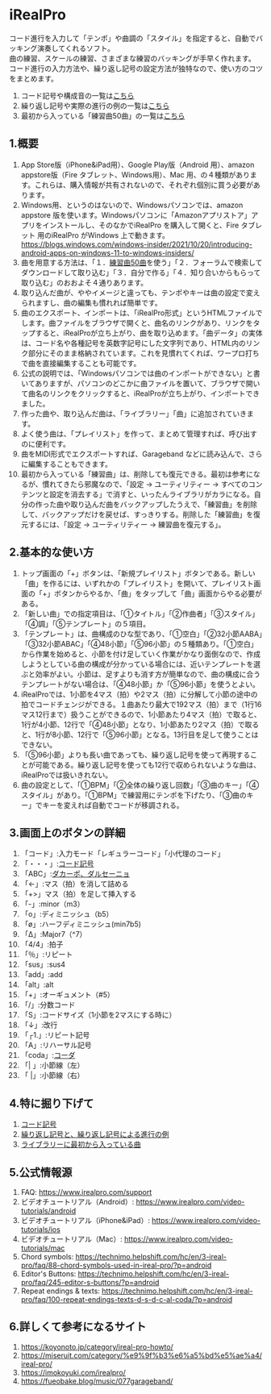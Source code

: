 # iRealPro
コード進行を入力して「テンポ」や曲調の「スタイル」を指定すると、自動でバッキング演奏してくれるソフト。  
曲の練習、スケールの練習、さまざまな練習のバッキングが手早く作れます。  
コード進行の入力方法や、繰り返し記号の設定方法が独特なので、使い方のコツをまとめます。  
  
1. コード記号や構成音の一覧は[こちら](./cordsymbols.md)
2. 繰り返し記号や実際の進行の例の一覧は[こちら](./repeatmark.md)
3. 最初から入っている「練習曲50曲」の一覧は[こちら](./library.md)

## 1.概要
1. App Store版（iPhone&iPad用）、Google Play版（Android 用）、amazon appstore版（Fire タブレット、Windows用）、Mac 用、の４種類があります。これらは、購入情報が共有されないので、それぞれ個別に買う必要があります。
2. Windows用、というのはないので、Windowsパソコンでは、amazon appstore 版を使います。Windowsパソコンに「Amazonアプリストア」アプリをインストールし、そのなかでiRealPro を購入して開くと、Fire タブレット 用のiRealPro がWindows 上で動きます。  https://blogs.windows.com/windows-insider/2021/10/20/introducing-android-apps-on-windows-11-to-windows-insiders/
3. 曲を用意する方法は、「１．[練習曲50曲](./library.md)を使う」「２．フォーラムで検索してダウンロードして取り込む」「３．自分で作る」「４．知り合いからもらって取り込む」のおおよそ４通りあります。
4. 取り込んだ曲が、ややイメージと違っても、テンポやキーは曲の設定で変えられますし、曲の編集も慣れれば簡単です。
5. 曲のエクスポート、インポートは、「iRealPro形式」というHTMLファイルでします。曲ファイルをブラウザで開くと、曲名のリンクがあり、リンクをタップすると、iRealProが立ち上がり、曲を取り込めます。「曲データ」の実体は、コード名や各種記号を英数字記号にした文字列であり、HTML内のリンク部分にそのまま格納されています。これを見慣れてくれば、ワープロ打ちで曲を直接編集することも可能です。
6. 公式の説明では、「Windowsパソコンでは曲のインポートができない」と書いてありますが、パソコンのどこかに曲ファイルを置いて、ブラウザで開いて曲名のリンクをクリックすると、iRealProが立ち上がり、インポートできました。
7. 作った曲や、取り込んだ曲は、「ライブラリー」「曲」に追加されていきます。
8. よく使う曲は、「プレイリスト」を作って、まとめて管理すれば、呼び出すのに便利です。
9. 曲をMIDI形式でエクスポートすれば、Garageband などに読み込んで、さらに編集することもできます。
10. 最初から入っている「練習曲」は、削除しても復元できる。最初は参考になるが、慣れてきたら邪魔なので、「設定 -> ユーティリティー -> すべてのコンテンツと設定を消去する」で消すと、いったんライブラリがカラになる。自分の作った曲や取り込んだ曲をバックアップしたうえで、「練習曲」を削除して、バックアップだけを戻せば、すっきりする。削除した「練習曲」を復元するには、「設定 -> ユーティリティー -> 練習曲を復元する」。
  
## 2.基本的な使い方
1. トップ画面の「+」ボタンは、「新規プレイリスト」ボタンである。新しい「曲」を作るには、いずれかの「プレイリスト」を開いて、プレイリスト画面の「+」ボタンからやるか、「曲」をタップして「曲」画面からやる必要がある。
2. 「新しい曲」での指定項目は、「①タイトル」「②作曲者」「③スタイル」「④調」「⑤テンプレート」の５項目。
3. 「テンプレート」は、曲構成のひな型であり、「①空白」「②32小節AABA」「③32小節ABAC」「④48小節」「⑤96小節」の５種類あり。「①空白」から作業を始めると、小節を付け足していく作業がかなり面倒なので、作成しようとしている曲の構成が分かっている場合には、近いテンプレートを選ぶと効率がよい。小節は、足すよりも消す方が簡単なので、曲の構成に合うテンプレートがない場合は、「④48小節」か「⑤96小節」を使うとよい。
4. iRealProでは、1小節を4マス（拍）や2マス（拍）に分解して小節の途中の拍でコードチェンジができる。１曲あたり最大で192マス（拍）まで（1行16マス12行まで）扱うことができるので、1小節あたり4マス（拍）で取ると、1行が4小節、12行で「④48小節」となり、1小節あたり2マス（拍）で取ると、1行が8小節、12行で「⑤96小節」となる。13行目を足して使うことはできない。
5. 「⑤96小節」よりも長い曲であっても、繰り返し記号を使って再現することが可能である。繰り返し記号を使っても12行で収められないような曲は、iRealProでは扱いきれない。
6. 曲の設定として、「①BPM」「②全体の繰り返し回数」「③曲のキー」「④スタイル」があり。「①BPM」で練習用にテンポを下げたり、「③曲のキー」でキーを変えれば自動でコードが移調される。

## 3.画面上のボタンの詳細
1. 「コード」:入力モード「レギュラーコード」「小代理のコード」
2. 「・・・」:[コード記号](./cordsymbols.md)
3. 「ABC」:[ダカーポ、ダルセーニョ](./repeatmark.md)
4. 「<-」:マス（拍）を消して詰める
5. 「+>」マス（拍）を足して挿入する
6. 「-」:minor（m3）
7. 「o」:ディミニッシュ（b5）
8. 「ø」:ハーフディミニッシュ(min7b5)
9. 「∆」:Major7（^7）
10. 「4/4」:拍子
11. 「％」:リピート
12. 「sus」:sus4
13. 「add」:add
14. 「alt」:alt
15. 「+」:オーギュメント（#5）
16. 「/」:分数コード
17. 「S」:コードサイズ（1小節を2マスにする時に）
18. 「↓」:改行
19. 「┌1.」:リピート記号
20. 「A」:リハーサル記号
21. 「coda」:[コーダ](./repeatmark.md)
22. 「| 」:小節線（左）
23. 「 |」:小節線（右）

## 4.特に掘り下げて
1. [コード記号](./cordsymbols.md)
2. [繰り返し記号と、繰り返し記号による進行の例](./repeatmark.md)
3. [ライブラリーに最初から入っている曲](./library.md)

## 5.公式情報源
1. FAQ: https://www.irealpro.com/support
2. ビデオチュートリアル（Android）: https://www.irealpro.com/video-tutorials/android
3. ビデオチュートリアル（iPhone&iPad）: https://www.irealpro.com/video-tutorials/ios
4. ビデオチュートリアル（Mac）: https://www.irealpro.com/video-tutorials/mac
5. Chord symbols: https://technimo.helpshift.com/hc/en/3-ireal-pro/faq/88-chord-symbols-used-in-ireal-pro/?p=android
6. Editor's Buttons: https://technimo.helpshift.com/hc/en/3-ireal-pro/faq/245-editor-s-buttons/?p=android
7. Repeat endings & texts: https://technimo.helpshift.com/hc/en/3-ireal-pro/faq/100-repeat-endings-texts-d-s-d-c-al-coda/?p=android

## 6.詳しくて参考になるサイト
1. https://koyonoto.jp/category/ireal-pro-howto/
2. https://miseruit.com/category/%e9%9f%b3%e6%a5%bd%e5%ae%a4/ireal-pro/
3. https://imokoyuki.com/irealpro/
4. https://fueobake.blog/music/077garageband/